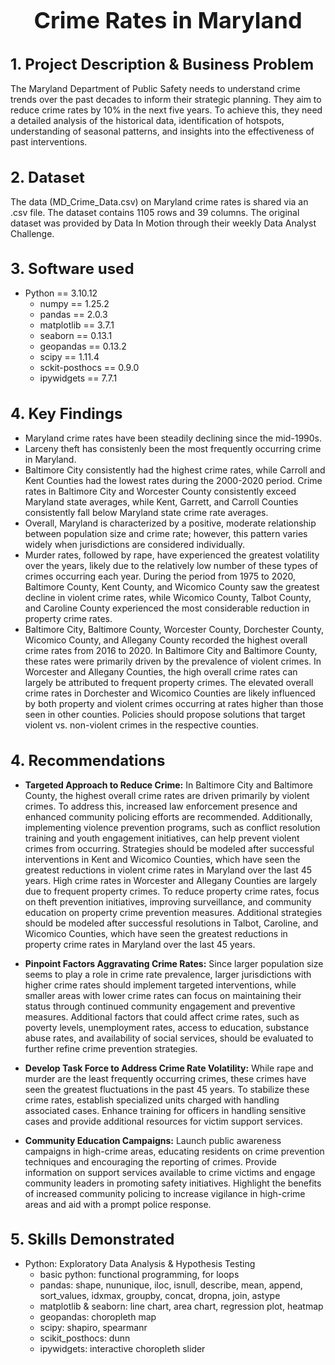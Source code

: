 <h1 style="font-size:36px;"> <div align="center"> <b> Crime Rates in Maryland </b> </div> </h1>

<h1 style="font-size:24px;"> <b> 1. Project Description & Business Problem </b> </h1>
The Maryland Department of Public Safety needs to understand crime trends over the past decades to inform their strategic planning. They aim to reduce crime rates by 10% in the next five years. To achieve this, they need a detailed analysis of the historical data, identification of hotspots, understanding of seasonal patterns, and insights into the effectiveness of past interventions.

<h1 style="font-size:24px;"> <b> 2. Dataset </b> </h1>
The data (MD_Crime_Data.csv) on Maryland crime rates is shared via an .csv file. The dataset contains 1105 rows and 39 columns. The original dataset was provided by Data In Motion through their weekly Data Analyst Challenge. 

<h1 style="font-size:24px;"> <b> 3. Software used </b> </h1>

- Python == 3.10.12
  - numpy == 1.25.2
  - pandas == 2.0.3
  - matplotlib == 3.7.1
  - seaborn == 0.13.1
  - geopandas == 0.13.2
  - scipy == 1.11.4
  - sckit-posthocs == 0.9.0
  - ipywidgets == 7.7.1 

<h1 style="font-size:24px;"> <b> 4. Key Findings </b> </h1>

- Maryland crime rates have been steadily declining since the mid-1990s. <br>
- Larceny theft has consistenly been the most frequently occurring crime in Maryland. <br>
- Baltimore City consistently had the highest crime rates, while Carroll and Kent Counties had the lowest rates during the 2000-2020 period. Crime rates in Baltimore City and Worcester County consistently exceed Maryland state averages, while Kent, Garrett, and Carroll Counties consistently fall below Maryland state crime rate averages. <br>
- Overall, Maryland is characterized by a positive, moderate relationship between population size and crime rate; however, this pattern varies widely when jurisdictions are considered individually. <br>
- Murder rates, followed by rape, have experienced the greatest volatility over the years, likely due to the relatively low number of these types of crimes occurring each year. During the period from 1975 to 2020, Baltimore County, Kent County, and Wicomico County saw the greatest decline in violent crime rates, while Wicomico County, Talbot County, and Caroline County experienced the most considerable reduction in property crime rates. <br>
- Baltimore City, Baltimore County, Worcester County, Dorchester County, Wicomico County, and Allegany County recorded the highest overall crime rates from 2016 to 2020. In Baltimore City and Baltimore County, these rates were primarily driven by the prevalence of violent crimes. In Worcester and Allegany Counties, the high overall crime rates can largely be attributed to frequent property crimes. The elevated overall crime rates in Dorchester and Wicomico Counties are likely influenced by both property and violent crimes occurring at rates higher than those seen in other counties. Policies should propose solutions that target violent vs. non-violent crimes in the respective counties. <br>

<h1 style="font-size:24px;"> <b> 4. Recommendations </b> </h1>

- <b>Targeted Approach to Reduce Crime:</b> In Baltimore City and Baltimore County, the highest overall crime rates are driven primarily by violent crimes. To address this, increased law enforcement presence and enhanced community policing efforts are recommended. Additionally, implementing violence prevention programs, such as conflict resolution training and youth engagement initiatives, can help prevent violent crimes from occurring. Strategies should be modeled after successful interventions in Kent and Wicomico Counties, which have seen the greatest reductions in violent crime rates in Maryland over the last 45 years. High crime rates in Worcester and Allegany Counties are largely due to frequent property crimes. To reduce property crime rates, focus on theft prevention initiatives, improving surveillance, and community education on property crime prevention measures. Additional strategies should be modeled after successful resolutions in Talbot, Caroline, and Wicomico Counties, which have seen the greatest reductions in property crime rates in Maryland over the last 45 years. <br>

- <b>Pinpoint Factors Aggravating Crime Rates:</b> Since larger population size seems to play a role in crime rate prevalence, larger jurisdictions with higher crime rates should implement targeted interventions, while smaller areas with lower crime rates can focus on maintaining their status through continued community engagement and preventive measures. Additional factors that could affect crime rates, such as poverty levels, unemployment rates, access to education, substance abuse rates, and availability of social services, should be evaluated to further refine crime prevention strategies. <br>

- <b>Develop Task Force to Address Crime Rate Volatility:</b> While rape and murder are the least frequently occurring crimes, these crimes have seen the greatest fluctuations in the past 45 years. To stabilize these crime rates, establish specialized units charged with handling associated cases. Enhance training for officers in handling sensitive cases and provide additional resources for victim support services. <br>

- <b>Community Education Campaigns:</b> Launch public awareness campaigns in high-crime areas, educating residents on crime prevention techniques and encouraging the reporting of crimes. Provide information on support services available to crime victims and engage community leaders in promoting safety initiatives. Highlight the benefits of increased community policing to increase vigilance in high-crime areas and aid with a prompt police response. <br>


<h1 style="font-size:24px;"> <b> 5. Skills Demonstrated </b> </h1>

- Python: Exploratory Data Analysis & Hypothesis Testing
  - basic python: functional programming, for loops
  - pandas: shape, nununique, iloc, isnull, describe, mean, append, sort_values, idxmax, groupby, concat, dropna, join, astype
  - matplotlib & seaborn: line chart, area chart, regression plot, heatmap
  - geopandas: choropleth map
  - scipy: shapiro, spearmanr
  - scikit_posthocs: dunn
  - ipywidgets: interactive choropleth slider
  
